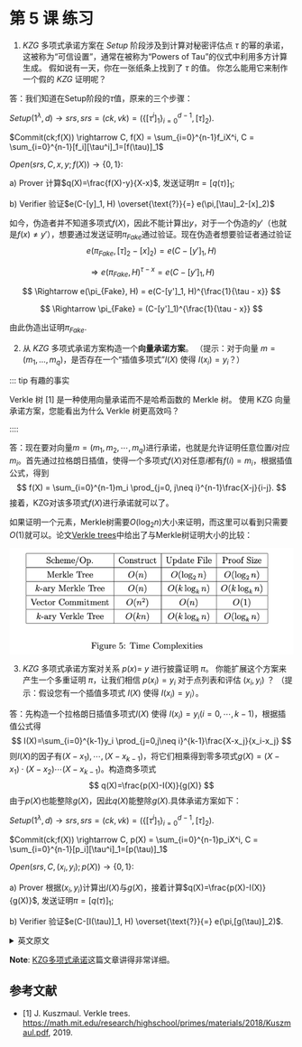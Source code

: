 # 第 5 课 练习

1. $KZG$ 多项式承诺方案在 $Setup$ 阶段涉及到计算对秘密评估点 $\tau$ 的幂的承诺，这被称为“可信设置”，通常在被称为“Powers of Tau”的仪式中利用多方计算生成。 假如说有一天，你在一张纸条上找到了 $\tau$ 的值。 你怎么能用它来制作一个假的 $KZG$ 证明呢？

答：我们知道在Setup阶段的$\tau$值，原来的三个步骤：

$Setup(1^\lambda,d) \rightarrow srs, srs =(ck,vk)=(\{[\tau^i]_1\}_{i=0}^{d-1},[\tau]_2)$.

$Commit(ck;f(X)) \rightarrow C, f(X) = \sum_{i=0}^{n-1}f_iX^i, C = \sum_{i=0}^{n-1}[f_i][\tau^i]_1=[f(\tau)]_1$

$Open(srs,C,x,y;f(X)) \rightarrow \{0,1\}$:

a) Prover 计算$q(X)=\frac{f(X)-y}{X-x}$, 发送证明$\pi = [q(\tau)]_1$;

b) Verifier 验证$e(C-[y]_1, H) \overset{\text{?}}{=} e(\pi,[\tau]_2-[x]_2)$

如今，伪造者并不知道多项式$f(X)$，因此不能计算出$y$，对于一个伪造的$y'$（也就是$f(x) \neq y'$），想要通过发送证明$\pi_{Fake}$通过验证。现在伪造者想要验证者通过验证
$$
e(\pi_{Fake},[\tau]_2-[x]_2) = e(C-[y']_1, H)$$

$$
\Rightarrow e(\pi_{Fake}, H)^{\tau - x} = e(C-[y']_1, H)
$$

$$
\Rightarrow e(\pi_{Fake}, H) = e(C-[y']_1, H)^{\frac{1}{\tau - x}}
$$

$$
\Rightarrow \pi_{Fake} = (C-[y']_1)^{\frac{1}{\tau - x}}
$$

由此伪造出证明$\pi_{Fake}$.

2. 从 $KZG$ 多项式承诺方案构造一个**向量承诺方案**。 （提示：对于向量 $m=\left(m_{1}, \ldots, m_{q}\right)$，是否存在一个“插值多项式”$I(X)$ 使得 $I\left(x_{i}\right)=y_{i}$？）

::: tip 有趣的事实

Verkle 树 [1] 是一种使用向量承诺而不是哈希函数的 Merkle 树。 使用 KZG 向量承诺方案，您能看出为什么 Verkle 树更高效吗？

::::

答：现在要对向量$m = (m_1,m_2,\cdots,m_q)$进行承诺，也就是允许证明任意位置$i$对应$m_i$。首先通过拉格朗日插值，使得一个多项式$f(X)$对任意$i$都有$f(i)=m_i$，根据插值公式，得到
$$
f(X) = \sum_{i=0}^{n-1}m_i \prod_{j=0, j\neq i}^{n-1}\frac{X-j}{i-j}.
$$
接着，KZG对该多项式$f(X)$进行承诺就可以了。

如果证明一个元素，Merkle树需要$O(\log_2n)$大小来证明，而这里可以看到只需要$O(1)$就可以。论文[Verkle trees]( https://math.mit.edu/research/highschool/primes/materials/2018/Kuszmaul.pdf)中给出了与Merkle树证明大小的比较：

<img src="lecture5/img/VerkleTree.png" alt="" align=center />

3. $KZG$ 多项式承诺方案对关系 $p(x)=$ $y$ 进行披露证明 $\pi$。 你能扩展这个方案来产生一个多重证明 $\pi$，让我们相信 $p\left(x_{i}\right)=y_{i}$ 对于点列表和评估 $\left(x_{i }, y_{i}\right)$ ？ （提示：假设您有一个插值多项式 $I(X)$ 使得 $I\left(x_{i}\right)=y_{i}$）。

答：先构造一个拉格朗日插值多项式$I(X)$ 使得 $I\left(x_{i}\right)=y_{i}(i=0,\cdots, k-1)$，根据插值公式得
$$
I(X)=\sum_{i=0}^{k-1}y_i \prod_{j=0,j\neq i}^{k-1}\frac{X-x_j}{x_i-x_j}
$$
则$I(X)$的因子有$(X-x_1), \cdots, (X-x_{k-1})$，将它们相乘得到零多项式$g(X)=(X-x_1)\cdot (X-x_2) \cdots (X-x_{k-1})$。构造商多项式
$$
q(X)=\frac{p(X)-I(X)}{g(X)}
$$
由于$p(X)$也能整除$g(X)$，因此$q(X)$能整除$g(X)$.具体承诺方案如下：

$Setup(1^\lambda,d) \rightarrow srs, srs =(ck,vk)=(\{[\tau^i]_1\}_{i=0}^{d-1},[\tau]_2)$.

$Commit(ck;f(X)) \rightarrow C, p(X) = \sum_{i=0}^{n-1}p_iX^i, C = \sum_{i=0}^{n-1}[p_i][\tau^i]_1=[p(\tau)]_1$

$Open(srs,C,(x_i,y_i);p(X)) \rightarrow \{0,1\}$:

a) Prover 根据$(x_i,y_i)$计算出$I(X)$与$g(X)$，接着计算$q(X)=\frac{p(X)-I(X)}{g(X)}$, 发送证明$\pi = [q(\tau)]_1$;

b) Verifier 验证$e(C-[I(\tau)]_1, H) \overset{\text{?}}{=} e(\pi,[g(\tau)]_2)$.


<details>
<summary>英文原文</summary>


1. The $Setup$ phase of the $KZG$ polynomial commitment scheme involves computing commitments to powers of a secret evaluation point $\tau$. This is called the "trusted setup" and is often generated in a multi-party computation known as the "Powers of Tau" ceremony. One day, you find the value of $\tau$ on a slip of paper. How can you use it to make a fake $KZG$ opening proof?

2. Construct a **vector commitment scheme** from the $KZG$ polynomial commitment scheme. (Hint: For a vector $m=\left(m_{1}, \ldots, m_{q}\right)$, is there an "interpolation polynomial" $I(X)$ such that $I(i)=m[i]$ ?)

::: tip Fun fact

The Verkle tree [1] is a Merkle tree that uses a vector commitment instead of a hash function. Using the KZG vector commitment scheme, can you see why a Verkle tree is more efficient?

:::

3. The $KZG$ polynomial commitment scheme makes an opening proof $\pi$ for the relation $p(x)=$ $y$. Can you extend the scheme to produce a multiproof $\pi$, that convinces us of $p\left(x_{i}\right)=y_{i}$ for a list of points and evaluations $\left(x_{i}, y_{i}\right)$ ? (Hint: assume that you have an interpolation polynomial $I(X)$ such that $I\left(x_{i}\right)=y_{i}$).

</details>

**Note**: [KZG多项式承诺](https://dankradfeist.de/ethereum/2021/10/13/kate-polynomial-commitments-mandarin.html#fnref:1)这篇文章讲得非常详细。

## 参考文献

- [1] J. Kuszmaul. Verkle trees. https://math.mit.edu/research/highschool/primes/materials/2018/Kuszmaul.pdf, 2019.